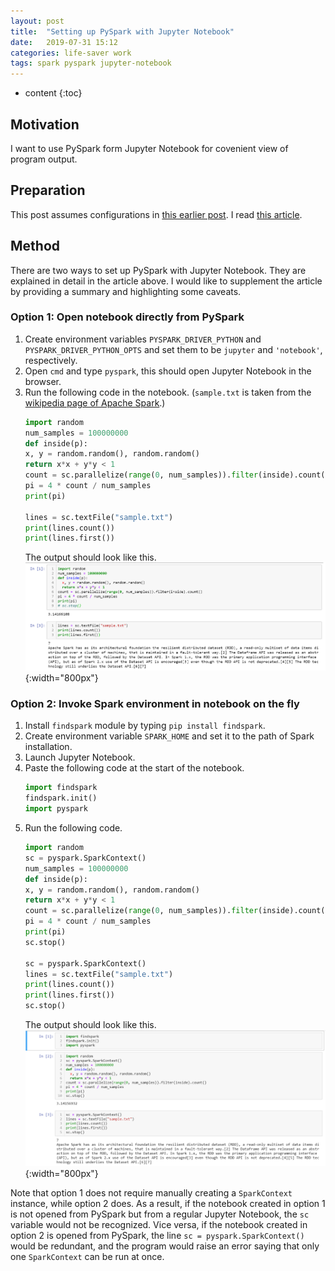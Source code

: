 ```yaml
---
layout: post
title:  "Setting up PySpark with Jupyter Notebook"
date:   2019-07-31 15:12
categories: life-saver work
tags: spark pyspark jupyter-notebook
---
```


* content
{:toc}

## Motivation

I want to use PySpark form Jupyter Notebook for covenient view of program output.

## Preparation

This post assumes configurations in [this earlier post](https://largecats.github.io/2019/07/31/set-up-spark-on-windows/). I read [this article](https://blog.sicara.com/get-started-pyspark-jupyter-guide-tutorial-ae2fe84f594f).



## Method

There are two ways to set up PySpark with Jupyter Notebook. They are explained in detail in the article above. I would like to supplement the article by providing a summary and highlighting some caveats.

### Option 1: Open notebook directly from PySpark

1. Create environment variables `PYSPARK_DRIVER_PYTHON` and `PYSPARK_DRIVER_PYTHON_OPTS` and set them to be `jupyter` and `'notebook'`, respectively.
2. Open `cmd` and type `pyspark`, this should open Jupyter Notebook in the browser.
3. Run the following code in the notebook. (`sample.txt` is taken from the [wikipedia page of Apache Spark](https://en.wikipedia.org/wiki/Apache_Spark).)
    ```python
    import random
    num_samples = 100000000
    def inside(p):     
    x, y = random.random(), random.random()
    return x*x + y*y < 1
    count = sc.parallelize(range(0, num_samples)).filter(inside).count()
    pi = 4 * count / num_samples
    print(pi)

    lines = sc.textFile("sample.txt")
    print(lines.count())
    print(lines.first())
    ```
    The output should look like this. 
    ![](/images/direct-open-tryout.png){:width="800px"}

### Option 2: Invoke Spark environment in notebook on the fly

1. Install `findspark` module by typing `pip install findspark`.
2. Create environment variable `SPARK_HOME` and set it to the path of Spark installation.
3. Launch Jupyter Notebook.
4. Paste the following code at the start of the notebook.
    ```python
    import findspark
    findspark.init()
    import pyspark
    ```
5. Run the following code.
    ```python
    import random
    sc = pyspark.SparkContext()
    num_samples = 100000000
    def inside(p):     
    x, y = random.random(), random.random()
    return x*x + y*y < 1
    count = sc.parallelize(range(0, num_samples)).filter(inside).count()
    pi = 4 * count / num_samples
    print(pi)
    sc.stop()

    sc = pyspark.SparkContext()
    lines = sc.textFile("sample.txt")
    print(lines.count())
    print(lines.first())
    sc.stop()
    ```
    The output should look like this. 
    ![](/images/findspark-tryout.png){:width="800px"}


Note that option 1 does not require manually creating a `SparkContext` instance, while option 2 does. As a result, if the notebook created in option 1 is not opened from PySpark but from a regular Jupyter Notebook, the `sc` variable would not be recognized. Vice versa, if the notebook created in option 2 is opened from PySpark, the line `sc = pyspark.SparkContext()` would be redundant, and the program would raise an error saying that only one `SparkContext` can be run at once.